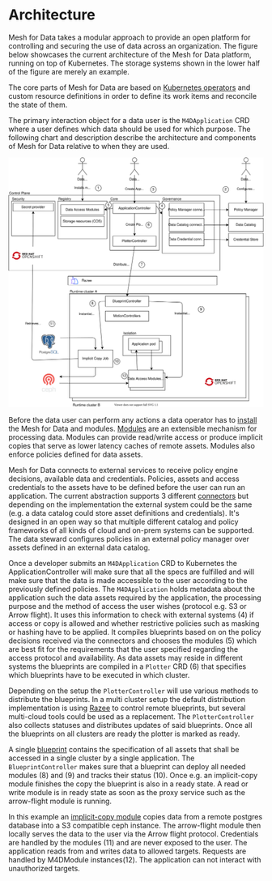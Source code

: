 # Architecture

Mesh for Data takes a modular approach to provide an open platform for controlling
and securing the use of data across an organization. The figure below showcases the
current architecture of the Mesh for Data platform, running on top of Kubernetes. 
The storage systems shown in the lower half of the figure are merely an example.

The core parts of Mesh for Data are based on [Kubernetes operators](https://www.openshift.com/learn/topics/operators) and custom resource definitions in order to define its work items and reconcile the state of them.

The primary interaction object for a data user is the `M4DApplication` CRD where a user defines which data should be used for which purpose. The following chart and description describe the architecture and components of Mesh for Data relative to when they are used.

![Architecture](../static/workflow_multicluster.svg)

Before the data user can perform any actions a data operator has to [install](../get-started/quickstart-v2.md) the Mesh for Data and modules. 
[Modules](./modules.md) are an extensible mechanism for processing data.
Modules can provide read/write access or produce implicit copies that serve as lower latency caches of remote assets. Modules also enforce policies defined for data assets.

Mesh for Data connects to external services to receive policy engine decisions, available data and credentials. Policies, assets and access credentials to the assets have to be defined before the user can run an application. The current abstraction supports 3 different [connectors](./connectors.md) but depending on the implementation the external system could be the same (e.g. a data catalog could store asset definitions and credentials). It's designed in an open way so that multiple different catalog and policy frameworks of all kinds of cloud and on-prem systems can be supported. The data steward configures policies in an external policy manager over assets defined in an external data catalog.

Once a developer submits an `M4DApplication` CRD to Kubernetes the ApplicationController will make sure that all the specs are fulfilled and will make sure that the data is made accessible to the user according to the previously defined policies. The `M4DApplication` holds metadata about the application such the data assets required by the application, the processing purpose and the method of access the user wishes (protocol e.g. S3 or Arrow flight). 
It uses this information to check with external systems (4) if access or copy is allowed
and whether restrictive policies such as masking or hashing have to be applied. It compiles blueprints based on on the policy decisions received via the connectors and chooses the modules (5) which are best fit for the requirements that the user specified regarding the access protocol and availability.
As data assets may reside in different systems the blueprints are compiled in a `Plotter` CRD (6) that specifies which blueprints have to be executed in which cluster.

Depending on the setup the `PlotterController` will use various methods to distribute the blueprints. In a multi cluster setup the default distribution implementation is using [Razee](http://razee.io) to control remote blueprints, but several multi-cloud tools
could be used as a replacement. The `PlotterController` also collects statuses and distributes
updates of said blueprints. Once all the blueprints on all clusters are ready the plotter is marked as ready.

A single [blueprint](../reference/crds.md#blueprint) contains the specification of all assets that shall be accessed in a single cluster by a single application.
The `BlueprintController` makes sure that a blueprint can deploy all needed modules (8) and (9) and tracks their status (10). Once e.g. an implicit-copy module finishes the copy the blueprint is also in a ready state.
A read or write module is in ready state as soon as the proxy service such as the arrow-flight module is running. 

In this example an [implicit-copy module](../reference/ddc.md) copies data from a remote postgres database into a S3 compatible ceph instance.
The arrow-flight module then locally serves the data to the user via the Arrow flight protocol. Credentials are handled by the modules (11) and are never exposed to the user. The application reads from and writes data to allowed targets. 
Requests are handled by M4DModule instances(12). The application can not interact with unauthorized targets.
